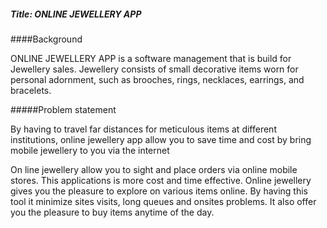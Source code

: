 ##### Title: ONLINE JEWELLERY APP

####Background

ONLINE JEWELLERY APP is a software management that is build for Jewellery sales.
Jewellery consists of small decorative items worn for personal adornment, such as brooches, rings, necklaces, earrings, and bracelets. 

#####Problem statement

By having to travel far distances for meticulous items at different institutions, online jewellery app allow you to save time and 
cost by bring mobile jewellery to you via the internet

On line jewellery allow you to sight and place orders via online mobile stores. This applications is more cost and time effective.
Online jewellery gives you the pleasure to explore on various items online. By having this tool it minimize sites visits, long queues and onsites problems. 
It also offer you the pleasure to buy items anytime of the day.
